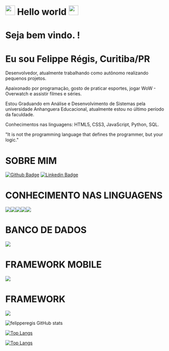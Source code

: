 # <img src=https://github.com/TheDudeThatCode/TheDudeThatCode/blob/master/Assets/Hi.gif width="30">  Hello world  <img src=https://github.com/TheDudeThatCode/TheDudeThatCode/blob/master/Assets/Earth.gif width="30">


# Seja bem vindo. !

# Eu sou Felippe Régis, Curitiba/PR

 Desenvolvedor, atualmente trabalhando como autônomo realizando pequenos projetos.

Apaixonado por programação, gosto de praticar esportes, jogar WoW - Overwatch e assistir filmes e séries.

Estou Graduando em Análise e Desenvolvimento de Sistemas pela universidade Anhanguera Educacional, atualmente estou no último período da faculdade.

Conhecimentos nas linguagens: HTML5, CSS3, JavaScript, Python, SQL.


"It is not the programming language that defines the programmer, but your logic."



# SOBRE MIM

[![Github Badge](https://img.shields.io/badge/-Github-000?style=flat-square&logo=Github&logoColor=white&link=LINK_GIT)](https://github.com/felipperegis)
[![Linkedin Badge](https://img.shields.io/badge/-LinkedIn-blue?style=flat-square&logo=Linkedin&logoColor=white&link=LINK_LINKEDIN)](https://www.linkedin.com/in/felipperegis/)

# CONHECIMENTO NAS LINGUAGENS
<img src="https://img.shields.io/badge/Python-FFD43B?style=for-the-badge&logo=python&logoColor=darkgreen"><img src="https://img.shields.io/badge/JavaScript-F7DF1E?style=for-the-badge&logo=javascript&logoColor=black"><img src="https://img.shields.io/badge/HTML5-E34F26?style=for-the-badge&logo=html5&logoColor=white"><img src=" https://img.shields.io/badge/CSS3-1572B6?style=for-the-badge&logo=css3&logoColor=white"><img src="https://img.shields.io/badge/CSS3-1572B6?style=for-the-badge&logo=css3&logoColor=white">
# BANCO DE DADOS
<img src="https://img.shields.io/badge/MySQL-00000F?style=for-the-badge&logo=mysql&logoColor=white">

# FRAMEWORK MOBILE
<img src="https://img.shields.io/badge/React_Native-20232A?style=for-the-badge&logo=react&logoColor=61DAFB">

# FRAMEWORK
<img src="https://img.shields.io/badge/Git-F05032?style=for-the-badge&logo=git&logoColor=white">

![felipperegis GitHub stats](https://github-readme-stats.vercel.app/api?username=felipperegis&show_icons=true&theme=radical)

[![Top Langs](https://github-readme-stats.vercel.app/api/top-langs/?username=felipperegis)](https://github.com/felipperegis/github-readme-stats)

[![Top Langs](https://github-readme-stats.vercel.app/api/top-langs/?username=felipperegis&layout=compact)](https://github.com/felipperegis/github-readme-stats)











